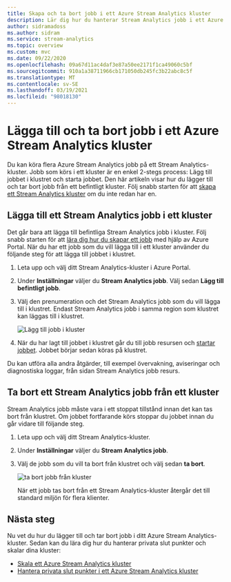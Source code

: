 ```yaml
---
title: Skapa och ta bort jobb i ett Azure Stream Analytics kluster
description: Lär dig hur du hanterar Stream Analytics jobb i ett Azure Stream Analytics kluster
author: sidramadoss
ms.author: sidram
ms.service: stream-analytics
ms.topic: overview
ms.custom: mvc
ms.date: 09/22/2020
ms.openlocfilehash: 09a67d11ac4daf3e87a50ee2171f1ca49060c5bf
ms.sourcegitcommit: 910a1a38711966cb171050db245fc3b22abc8c5f
ms.translationtype: MT
ms.contentlocale: sv-SE
ms.lasthandoff: 03/19/2021
ms.locfileid: "98018130"
---
```

# <a name="add-and-remove-jobs-in-an-azure-stream-analytics-cluster"></a>Lägga till och ta bort jobb i ett Azure Stream Analytics kluster

Du kan köra flera Azure Stream Analytics jobb på ett Stream Analytics-kluster. Jobb som körs i ett kluster är en enkel 2-stegs process: Lägg till jobbet i klustret och starta jobbet. Den här artikeln visar hur du lägger till och tar bort jobb från ett befintligt kluster. Följ snabb starten för att [skapa ett Stream Analytics kluster](create-cluster.md) om du inte redan har en.

## <a name="add-a-stream-analytics-job-to-a-cluster"></a>Lägga till ett Stream Analytics jobb i ett kluster

Det går bara att lägga till befintliga Stream Analytics jobb i kluster. Följ snabb starten för att [lära dig hur du skapar ett jobb](stream-analytics-quick-create-portal.md) med hjälp av Azure Portal. När du har ett jobb som du vill lägga till i ett kluster använder du följande steg för att lägga till jobbet i klustret.

1. Leta upp och välj ditt Stream Analytics-kluster i Azure Portal.

1. Under **Inställningar** väljer du **Stream Analytics jobb**. Välj sedan **Lägg till befintligt jobb**.

1. Välj den prenumeration och det Stream Analytics jobb som du vill lägga till i klustret. Endast Stream Analytics jobb i samma region som klustret kan läggas till i klustret.

   ![Lägg till jobb i kluster](./media/manage-jobs-cluster/add-job.png)

1. När du har lagt till jobbet i klustret går du till jobb resursen och [startar jobbet](start-job.md#azure-portal). Jobbet börjar sedan köras på klustret.

Du kan utföra alla andra åtgärder, till exempel övervakning, aviseringar och diagnostiska loggar, från sidan Stream Analytics jobb resurs.

## <a name="remove-a-stream-analytics-job-from-a-cluster"></a>Ta bort ett Stream Analytics jobb från ett kluster

Stream Analytics jobb måste vara i ett stoppat tillstånd innan det kan tas bort från klustret. Om jobbet fortfarande körs stoppar du jobbet innan du går vidare till följande steg.

1. Leta upp och välj ditt Stream Analytics-kluster.

1. Under **Inställningar** väljer du **Stream Analytics jobb**.

1. Välj de jobb som du vill ta bort från klustret och välj sedan **ta bort**.

   ![ta bort jobb från kluster](./media/manage-jobs-cluster/remove-job.png)

   När ett jobb tas bort från ett Stream Analytics-kluster återgår det till standard miljön för flera klienter.

## <a name="next-steps"></a>Nästa steg

Nu vet du hur du lägger till och tar bort jobb i ditt Azure Stream Analytics-kluster. Sedan kan du lära dig hur du hanterar privata slut punkter och skalar dina kluster:

* [Skala ett Azure Stream Analytics kluster](scale-cluster.md)
* [Hantera privata slut punkter i ett Azure Stream Analytics kluster](private-endpoints.md)
